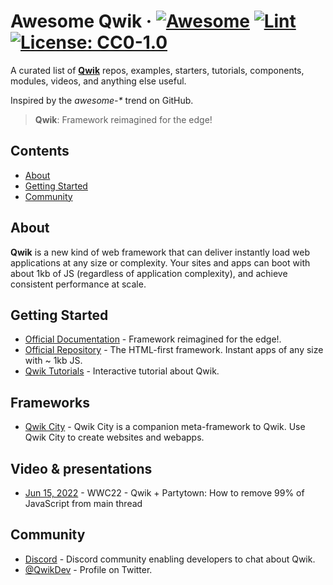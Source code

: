 # Awesome Qwik &middot; [![Awesome](https://awesome.re/badge-flat.svg)](https://awesome.re) [![Lint](https://github.com/onwidget/awesome-qwik/actions/workflows/lint.yaml/badge.svg)](https://github.com/onwidget/awesome-qwik/actions/workflows/lint.yaml) [![License: CC0-1.0](https://img.shields.io/badge/License-CC0%201.0-lightgrey.svg?style=flat-square)](http://creativecommons.org/publicdomain/zero/1.0/)

A curated list of **[Qwik](https://qwik.builder.io/)** repos, examples, starters, tutorials, components, modules, videos, and anything else useful.

Inspired by the _awesome-*_ trend on GitHub.

> **Qwik**: Framework reimagined for the edge!

## Contents

- [About](#about)
- [Getting Started](#getting-started)
- [Community](#community)

## About

**Qwik** is a new kind of web framework that can deliver instantly load web applications at any size or complexity. Your sites and apps can boot with about 1kb of JS (regardless of application complexity), and achieve consistent performance at scale.


## Getting Started

- [Official Documentation](https://qwik.builder.io/docs/) - Framework reimagined for the edge!.
- [Official Repository](https://github.com/BuilderIO/qwik) - The HTML-first framework. Instant apps of any size with ~ 1kb JS.
- [Qwik Tutorials](https://qwik.builder.io/tutorial/welcome/overview/) - Interactive tutorial about Qwik.


## Frameworks

- [Qwik City](https://qwik.builder.io/qwikcity/overview/) - Qwik City is a companion meta-framework to Qwik. Use Qwik City to create websites and webapps.


## Video & presentations

- [Jun 15, 2022](https://www.youtube.com/watch?v=0dC11DMR3fU&t=154s) - WWC22 - Qwik + Partytown: How to remove 99% of JavaScript from main thread


## Community

- [Discord](https://qwik.builder.io/chat) - Discord community enabling developers to chat about Qwik.
- [@QwikDev](https://twitter.com/QwikDev) - Profile on Twitter.

